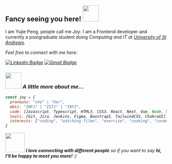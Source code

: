 ## Fancy seeing you here! <img src="https://media.giphy.com/media/mGcNjsfWAjY5AEZNw6/giphy.gif" width="50">

I am Yujie Peng, people call me <em>Joy</em>. I am a Frontend developer and currently a postgraduate student doing <em>Computing and IT<em> at [University of St Andrews](https://www.st-andrews.ac.uk/).

Feel free to connect with me here:

[![Linkedin Badge](https://img.shields.io/badge/-Yujie(Joy)Peng-blue?style=flat-square&logo=Linkedin&logoColor=white&link=https://www.linkedin.com/in/joy-yujiepeng/)](https://wwww.linkedin.com/in/joy-yujiepeng/)
[![Gmail Badge](https://img.shields.io/badge/-joyyujiepeng@gmail.com-c14438?style=flat-square&logo=Gmail&logoColor=white&link=mailto:joyyujiepeng@gmail.com)](mailto:joyyujiepeng@gmail.com)

### <img src="https://media.giphy.com/media/VgCDAzcKvsR6OM0uWg/giphy.gif" width="50"> A little more about me...  

```javascript
const joy = {
  pronouns: "she" | "her",
  mbti: "INFJ" | "ISTJ" | "INTJ",
  code: [Javascript, Typescript, HTML5, CSS3, React, Next, Vue, Node, SQL],
  tools: [Git, Jira, Jenkins, Figma, Boostrap5, TailwindCSS, ChakraUI],
  interests: ["coding", "watching films", "exercise", "cooking", "cosmology", "philosophy", "listening to music"]
}
```

<img src="https://media.giphy.com/media/LnQjpWaON8nhr21vNW/giphy.gif" width="60"> <em><b>I love connecting with different people</b> so if you want to say <b>hi, I'll be happy to meet you more!</b> :)</em>
